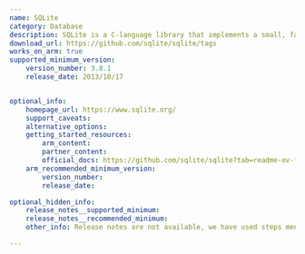 ```yaml
---
name: SQLite
category: Database
description: SQLite is a C-language library that implements a small, fast, self-contained, high-reliability, full-featured, SQL database engine.
download_url: https://github.com/sqlite/sqlite/tags
works_on_arm: true
supported_minimum_version:
    version_number: 3.8.1
    release_date: 2013/10/17


optional_info:
    homepage_url: https://www.sqlite.org/
    support_caveats:
    alternative_options:
    getting_started_resources:
        arm_content:
        partner_content:
        official_docs: https://github.com/sqlite/sqlite?tab=readme-ov-file#compiling-for-unix-like-systems
    arm_recommended_minimum_version:
        version_number:
        release_date:

optional_hidden_info:
    release_notes__supported_minimum:
    release_notes__recommended_minimum:
    other_info: Release notes are not available, we have used steps mentioned on [link](https://github.com/sqlite/sqlite?tab=readme-ov-file#compiling-for-unix-like-systems) for building the package. Versions released before 3.8.1 fails to build on Neoverse N1, due to Segmentation Fault.

---
```

